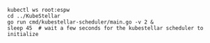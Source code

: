 <!--kubestellar-scheduler-process-start-start-->
```shell
kubectl ws root:espw
cd ../KubeStellar
go run cmd/kubestellar-scheduler/main.go -v 2 &
sleep 45  # wait a few seconds for the kubestellar scheduler to initialize
```
<!--kubestellar-scheduler-process-start-end-->